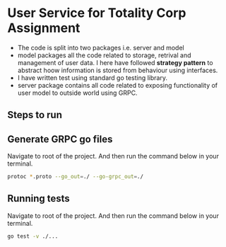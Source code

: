 # User Service for Totality Corp Assignment

- The code is split into two packages i.e. server and model
- model packages all the code related to storage, retrival and management of user data. I here have followed **strategy pattern** to abstract hoow information is stored from behaviour using interfaces.
- I have written test using standard go testing library.
- server package contains all code related to exposing functionality of user model to outside world using GRPC.

## Steps to run


## Generate GRPC go files
Navigate to root of the project. And then run the command below in your terminal.
```bash
protoc *.proto --go_out=./ --go-grpc_out=./
```

## Running tests
Navigate to root of the project. And then run the command below in your terminal.
```bash
go test -v ./...
```